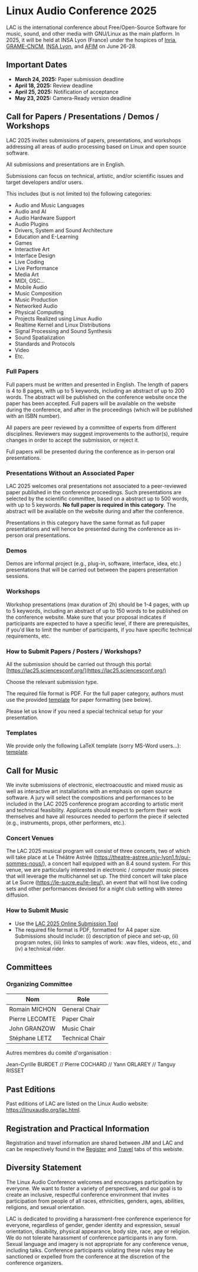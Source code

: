 # Linux Audio Conference 2025

LAC is the international conference about Free/Open-Source Software for music, sound, and other media with GNU/Linux as the main platform. In 2025, it will be held at INSA Lyon (France) under the hospices of [Inria](https://inria.fr/), [GRAME-CNCM](https://grame.fr), [INSA Lyon](https://www.insa-lyon.fr/), and [AFIM](http://www.afim-asso.org/) on June 26-28.

## Important Dates

* **March 24, 2025:** Paper submission deadline
* **April 18, 2025:** Review deadline
* **April 25, 2025:** Notification of acceptance
* **May 23, 2025:** Camera-Ready version deadline

## Call for Papers / Presentations / Demos / Workshops

LAC 2025 invites submissions of papers, presentations, and workshops addressing all areas of audio processing based on Linux and open source software.

All submissions and presentations are in English.

Submissions can focus on technical, artistic, and/or scientific issues and target developers and/or users.

This includes (but is not limited to) the following categories:

* Audio and Music Languages
* Audio and AI
* Audio Hardware Support
* Audio Plugins
* Drivers, System and Sound Architecture
* Education and E-Learning
* Games
* Interactive Art
* Interface Design
* Live Coding
* Live Performance
* Media Art
* MIDI, OSC...
* Mobile Audio
* Music Composition
* Music Production
* Networked Audio
* Physical Computing
* Projects Realized using Linux Audio
* Realtime Kernel and Linux Distributions
* Signal Processing and Sound Synthesis
* Sound Spatialization
* Standards and Protocols
* Video
* Etc.

### Full Papers

Full papers must be written and presented in English. The length of papers is 4 to 8 pages, with up to 5 keywords, including an abstract of up to 200 words. The abstract will be published on the conference website once the paper has been accepted. Full papers will be available on the website during the conference, and after in the proceedings (which will be published with an ISBN number).

All papers are peer reviewed by a committee of experts from different disciplines. Reviewers may suggest improvements to the author(s), require changes in order to accept the submission, or reject it.

Full papers will be presented during the conference as in-person oral presentations.

### Presentations Without an Associated Paper

LAC 2025 welcomes oral presentations not associated to a peer-reviewed paper published in the conference proceedings. Such presentations are selected by the scientific committee, based on a abstract up to 500 words, with up to 5 keywords. **No full paper is required in this category**. The abstract will be available on the website during and after the conference.

Presentations in this category have the same format as full paper presentations and will hence be presented during the conference as in-person oral presentations.

### Demos

Demos are informal project (e.g., plug-in, software, interface, idea, etc.) presentations that will be carried out between the papers presentation sessions.

### Workshops

Workshop presentations (max duration of 2h) should be 1-4 pages, with up to 5 keywords, including an abstract of up to 150 words to be published on the conference website. Make sure that your proposal indicates if participants are expected to have a specific level, if there are prerequisites, if you'd like to limit the number of participants, if you have specific technical requirements, etc.

### How to Submit Papers / Posters / Workshops?

All the submission should be carried out through this portal: [https://lac25.sciencesconf.org/](https://lac25.sciencesconf.org/)

Choose the relevant submission type.

The required file format is PDF. For the full paper category, authors must use the provided [template](misc/lac25Template.zip) for paper formatting (see below).

Please let us know if you need a special technical setup for your presentation.

### Templates

We provide only the following LaTeX template (sorry MS-Word users...): [template](misc/lac25Template.zip).

## Call for Music

We invite submissions of electronic, electroacoustic and mixed music as well as interactive art installations with an emphasis on open source software. A jury will select the compositions and performances to be included in the LAC 2025 conference program according to artistic merit and technical feasibility. Applicants should expect to perform their work themselves and have all resources needed to perform the piece if selected (e.g., instruments, props, other performers, etc.).

### Concert Venues

The LAC 2025 musical program will consist of three concerts, two of which will take place at Le Théâtre Astrée (<https://theatre-astree.univ-lyon1.fr/qui-sommes-nous/>), a concert hall equipped with an 8.4 sound system. For this venue, we are particularly interested in electronic / computer music pieces that will leverage the multichannel set up. The third concert will take place at Le Sucre  (<https://le-sucre.eu/le-lieu/>), an event that will host live coding sets and other performances devised for a night club setting with stereo diffusion.


### How to Submit Music

* Use the [LAC 2025 Online Submission Tool](https://lac25.sciencesconf.org/?lang=en)
* The required file format is PDF, formatted for A4 paper size. Submissions should include: (i) description of piece and set-up, (ii) program notes, (iii) links to samples of work: .wav files, videos, etc., and (iv) a technical rider.

## Committees

### Organizing Committee

| Nom               | Role              |
| --------          | -------           |
| Romain MICHON     | General Chair     |
| Pierre LECOMTE    | Paper Chair       |
| John GRANZOW      | Music Chair       |
| Stéphane LETZ     | Technical Chair   |

Autres membres du comité d'organisation :

Jean-Cyrille BURDET // Pierre COCHARD // Yann ORLAREY // Tanguy RISSET

<!--
### Scientific Committee

TODO

### Artistic Committee

TODO
-->

## Past Editions

Past editions of LAC are listed on the Linux Audio website: <https://linuxaudio.org/lac.html>.

## Registration and Practical Information

Registration and travel information are shared between JIM and LAC and can be respectively found in the [Register](register.md) and [Travel](travel.md) tabs of this webiste.

## Diversity Statement

The Linux Audio Conference welcomes and encourages participation by everyone. We want to foster a variety of perspectives, and our goal is to create an inclusive, respectful conference environment that invites participation from people of all races, ethnicities, genders, ages, abilities, religions, and sexual orientation.

LAC is dedicated to providing a harassment-free conference experience for everyone, regardless of gender, gender identity and expression, sexual orientation, disability, physical appearance, body size, race, age or religion. We do not tolerate harassment of conference participants in any form. Sexual language and imagery is not appropriate for any conference venue, including talks. Conference participants violating these rules may be sanctioned or expelled from the conference at the discretion of the conference organizers.
